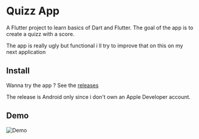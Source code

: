 # Quizz App

A Flutter project to learn basics of Dart and Flutter.
The goal of the app is to create a quizz with a score.

The app is really ugly but functional i ll try to improve that on this on my next application

## Install
Wanna try the app ?
See the [releases](https://github.com/BLKKKBVSIK/FlutterTraining-QuizzApp/releases) 

The release is Android only since i don't own an Apple Developer account.

## Demo 

![Demo](https://user-images.githubusercontent.com/20175372/67634444-3fd56300-f8bc-11e9-98e2-75dc3f70fb26.gif)

